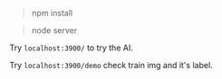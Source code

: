> npm install

> node server

Try `localhost:3900/` to try the AI.

Try `localhost:3900/demo` check train img and it's label.
